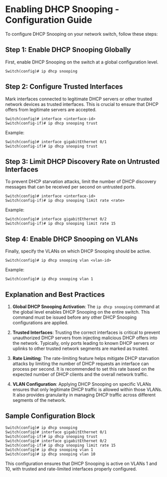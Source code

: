 
# Enabling DHCP Snooping - Configuration Guide

To configure DHCP Snooping on your network switch, follow these steps:

## Step 1: Enable DHCP Snooping Globally
First, enable DHCP Snooping on the switch at a global configuration level.

```shell
Switch(config)# ip dhcp snooping
```

## Step 2: Configure Trusted Interfaces
Mark interfaces connected to legitimate DHCP servers or other trusted network devices as trusted interfaces. This is crucial to ensure that DHCP offers from legitimate servers are accepted.

```shell
Switch(config)# interface <interface-id>
Switch(config-if)# ip dhcp snooping trust
```

Example:
```shell
Switch(config)# interface gigabitEthernet 0/1
Switch(config-if)# ip dhcp snooping trust
```

## Step 3: Limit DHCP Discovery Rate on Untrusted Interfaces
To prevent DHCP starvation attacks, limit the number of DHCP discovery messages that can be received per second on untrusted ports.

```shell
Switch(config)# interface <interface-id>
Switch(config-if)# ip dhcp snooping limit rate <rate>
```

Example:
```shell
Switch(config)# interface gigabitEthernet 0/2
Switch(config-if)# ip dhcp snooping limit rate 15
```

## Step 4: Enable DHCP Snooping on VLANs
Finally, specify the VLANs on which DHCP Snooping should be active.

```shell
Switch(config)# ip dhcp snooping vlan <vlan-id>
```

Example:
```shell
Switch(config)# ip dhcp snooping vlan 1
```

## Explanation and Best Practices

1. **Global DHCP Snooping Activation**: The `ip dhcp snooping` command at the global level enables DHCP Snooping on the entire switch. This command must be issued before any other DHCP Snooping configurations are applied.

2. **Trusted Interfaces**: Trusting the correct interfaces is critical to prevent unauthorized DHCP servers from injecting malicious DHCP offers into the network. Typically, only ports leading to known DHCP servers or uplinks to other trusted network segments are marked as trusted.

3. **Rate Limiting**: The rate-limiting feature helps mitigate DHCP starvation attacks by limiting the number of DHCP requests an interface can process per second. It is recommended to set this rate based on the expected number of DHCP clients and the overall network traffic.

4. **VLAN Configuration**: Applying DHCP Snooping on specific VLANs ensures that only legitimate DHCP traffic is allowed within those VLANs. It also provides granularity in managing DHCP traffic across different segments of the network.

## Sample Configuration Block
```shell
Switch(config)# ip dhcp snooping
Switch(config)# interface gigabitEthernet 0/1
Switch(config-if)# ip dhcp snooping trust
Switch(config)# interface gigabitEthernet 0/2
Switch(config-if)# ip dhcp snooping limit rate 15
Switch(config)# ip dhcp snooping vlan 1
Switch(config)# ip dhcp snooping vlan 10
```

This configuration ensures that DHCP Snooping is active on VLANs 1 and 10, with trusted and rate-limited interfaces properly configured.
